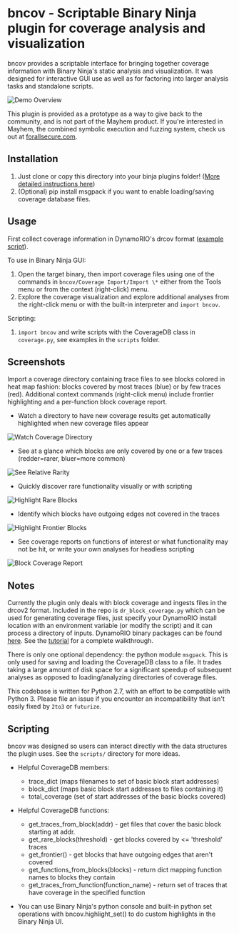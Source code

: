 # bncov - Scriptable Binary Ninja plugin for coverage analysis and visualization

bncov provides a scriptable interface for bringing together coverage
information with Binary Ninja's static analysis and visualization.  It was
designed for interactive GUI use as well as for factoring into larger analysis
tasks and standalone scripts.

![Demo Overview](/pictures/demo_overview.gif)

This plugin is provided as a prototype as a way to give back to the community,
and is not part of the Mayhem product.  If you're interested in Mayhem, the
combined symbolic execution and fuzzing system, check us out at
[forallsecure.com](http://forallsecure.com).

## Installation

1. Just clone or copy this directory into your binja plugins folder!
([More detailed instructions here](https://docs.binary.ninja/guide/plugins/index.html#using-plugins))
2. (Optional) pip install msgpack if you want to enable loading/saving
coverage database files.

## Usage

First collect coverage information in DynamoRIO's drcov format
([example script](/dr_block_coverage.py)).

To use in Binary Ninja GUI:

1. Open the target binary, then import coverage files using one of
the commands in `bncov/Coverage Import/Import \*`
either from the Tools menu or from the context (right-click) menu.
2. Explore the coverage visualization and explore additional analyses from
the right-click menu or with the built-in interpreter and `import bncov`.

Scripting:

1. `import bncov` and write scripts with the CoverageDB class in `coverage.py`,
see examples in the `scripts` folder.

## Screenshots

Import a coverage directory containing trace files to see blocks colored in
heat map fashion: blocks covered by most traces (blue) or by few traces
(red). Additional context commands (right-click menu) include frontier
highlighting and a per-function block coverage report.

* Watch a directory to have new coverage results get automatically highlighted
when new coverage files appear

![Watch Coverage Directory](/pictures/Coverage-watching.gif)

* See at a glance which blocks are only covered by one or a few traces
(redder=rarer, bluer=more common)

![See Relative Rarity](/pictures/Relative-Rarity.png)

* Quickly discover rare functionality visually or with scripting

![Highlight Rare Blocks](/pictures/Heartbleed-Rare-block.png)

* Identify which blocks have outgoing edges not covered in the traces

![Highlight Frontier Blocks](/pictures/Frontier-Highlight.png)

* See coverage reports on functions of interest or what functionality may not
be hit, or write your own analyses for headless scripting

![Block Coverage Report](/pictures/Coverage-Report.png)

## Notes

Currently the plugin only deals with block coverage and ingests files in the
drcov2 format.  Included in the repo is `dr_block_coverage.py` which can be
used for generating coverage files, just specify your DynamoRIO install
location with an environment variable (or modify the script) and it can
process a directory of inputs. DynamoRIO binary packages can be found
[here](https://github.com/DynamoRIO/dynamorio/wiki/Downloads). See the
[tutorial](/tutorial/) for a complete walkthrough.

There is only one optional dependency: the python module `msgpack`.  This is
only used for saving and loading the CoverageDB class to a file.  It trades
taking a large amount of disk space for a significant speedup of subsequent
analyses as opposed to loading/analyzing directories of coverage files.

This codebase is written for Python 2.7, with an effort to be compatible with
Python 3.  Please file an issue if you encounter an incompatibility that
isn't easily fixed by `2to3` or `futurize`.

## Scripting

bncov was designed so users can interact directly with the data structures
the plugin uses. See the `scripts/` directory for more ideas.

* Helpful CoverageDB members:
    * trace_dict (maps filenames to set of basic block start addresses)
    * block_dict (maps basic block start addresses to files containing it)
    * total_coverage (set of start addresses of the basic blocks covered)

* Helpful CoverageDB functions:
    * get_traces_from_block(addr) - get files that cover the basic block starting at addr.
    * get_rare_blocks(threshold) - get blocks covered by <= 'threshold' traces
    * get_frontier() - get blocks that have outgoing edges that aren't covered
    * get_functions_from_blocks(blocks) - return dict mapping function names to blocks they contain
    * get_traces_from_function(function_name) - return set of traces that have coverage in the specified function

* You can use Binary Ninja's python console and built-in python set operations with
bncov.highlight_set() to do custom highlights in the Binary Ninja UI.
